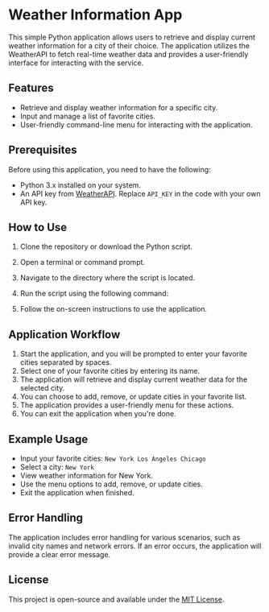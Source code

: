 # Weather Information App

This simple Python application allows users to retrieve and display current weather information for a city of their choice. The application utilizes the WeatherAPI to fetch real-time weather data and provides a user-friendly interface for interacting with the service.

## Features

- Retrieve and display weather information for a specific city.
- Input and manage a list of favorite cities.
- User-friendly command-line menu for interacting with the application.

## Prerequisites

Before using this application, you need to have the following:

- Python 3.x installed on your system.
- An API key from [WeatherAPI](https://www.weatherapi.com/). Replace `API_KEY` in the code with your own API key.

## How to Use

1. Clone the repository or download the Python script.
2. Open a terminal or command prompt.
3. Navigate to the directory where the script is located.
4. Run the script using the following command:


5. Follow the on-screen instructions to use the application.

## Application Workflow

1. Start the application, and you will be prompted to enter your favorite cities separated by spaces.
2. Select one of your favorite cities by entering its name.
3. The application will retrieve and display current weather data for the selected city.
4. You can choose to add, remove, or update cities in your favorite list.
5. The application provides a user-friendly menu for these actions.
6. You can exit the application when you're done.

## Example Usage

- Input your favorite cities: `New York Los Angeles Chicago`
- Select a city: `New York`
- View weather information for New York.
- Use the menu options to add, remove, or update cities.
- Exit the application when finished.

## Error Handling

The application includes error handling for various scenarios, such as invalid city names and network errors. If an error occurs, the application will provide a clear error message.

## License

This project is open-source and available under the [MIT License](LICENSE).

